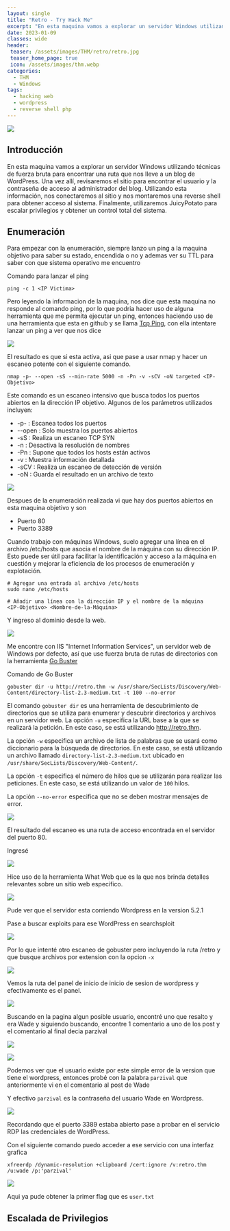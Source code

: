 ```yaml
---
layout: single
title: "Retro - Try Hack Me"
excerpt: "En esta maquina vamos a explorar un servidor Windows utilizando técnicas de fuerza bruta para encontrar una ruta que nos lleve a un blog de WordPress. Una vez allí, revisaremos el sitio para encontrar el usuario y la contraseña de acceso al administrador del blog. Utilizando esta información, nos conectaremos al sitio y nos montaremos una reverse shell para obtener acceso al sistema. Finalmente, utilizaremos JuicyPotato para escalar privilegios y obtener un control total del sistema."
date: 2023-01-09
classes: wide
header:
 teaser: /assets/images/THM/retro/retro.jpg
 teaser_home_page: true
 icon: /assets/images/thm.webp
categories:
  - THM
  - Windows
tags:
  - hacking web
  - wordpress
  - reverse shell php
---
```


![](/assets/images/THM/retro/retro.jpg)

## Introducción

En esta maquina vamos a explorar un servidor Windows utilizando técnicas de fuerza bruta para encontrar una ruta que nos lleve a un blog de WordPress. Una vez allí, revisaremos el sitio para encontrar el usuario y la contraseña de acceso al administrador del blog. Utilizando esta información, nos conectaremos al sitio y nos montaremos una reverse shell para obtener acceso al sistema. Finalmente, utilizaremos JuicyPotato para escalar privilegios y obtener un control total del sistema.

## Enumeración

Para empezar con la enumeración, siempre lanzo un ping a la maquina objetivo para saber su estado, encendida o no y ademas ver su TTL para saber con que sistema operativo me encuentro

Comando para lanzar el ping 

`ping -c 1 <IP Victima>`

Pero leyendo la informacion de la maquina, nos dice que esta maquina no responde al comando ping, por lo que podria hacer uso de alguna herramienta que me permita ejecutar un ping, entonces haciendo uso de una herramienta que esta en github y se llama [Tcp Ping](https://github.com/cloverstd/tcping), con ella intentare lanzar un ping a ver que nos dice

![](/assets/images/THM/retro/1.png)

El resultado es que si esta activa, asi que pase a usar nmap y hacer un escaneo potente con el siguiente comando.

`nmap -p- --open -sS --min-rate 5000 -n -Pn -v -sCV -oN targeted <IP-Objetivo>`

Este comando es un escaneo intensivo que busca todos los puertos abiertos en la dirección IP objetivo. Algunos de los parámetros utilizados incluyen:

* -p- : Escanea todos los puertos
* --open : Solo muestra los puertos abiertos
* -sS : Realiza un escaneo TCP SYN
* -n : Desactiva la resolución de nombres
* -Pn : Supone que todos los hosts están activos
* -v : Muestra información detallada
* -sCV : Realiza un escaneo de detección de versión
* -oN : Guarda el resultado en un archivo de texto

![](/assets/images/THM/retro/2.png)

Despues de la enumeración realizada vi que hay dos puertos abiertos en esta maquina objetivo y son

* Puerto 80 
* Puerto 3389

Cuando trabajo con máquinas Windows, suelo agregar una línea en el archivo /etc/hosts que asocia el nombre de la máquina con su dirección IP. Esto puede ser útil para facilitar la identificación y acceso a la máquina en cuestión y mejorar la eficiencia de los procesos de enumeración y explotación.

```
# Agregar una entrada al archivo /etc/hosts
sudo nano /etc/hosts

# Añadir una línea con la dirección IP y el nombre de la máquina
<IP-Objetivo> <Nombre-de-la-Máquina>
```

Y ingreso al dominio desde la web.

![](/assets/images/THM/retro/3.png)

Me encontre con IIS "Internet Information Services", un servidor web de Windows por defecto, así que use fuerza bruta de rutas de directorios con la herramienta [Go Buster](https://github.com/OJ/gobuster)

Comando de Go Buster

`gobuster dir -u http://retro.thm -w /usr/share/SecLists/Discovery/Web-Content/directory-list-2.3-medium.txt -t 100 --no-error`

El comando `gobuster dir` es una herramienta de descubrimiento de directorios que se utiliza para enumerar y descubrir directorios y archivos en un servidor web. La opción `-u` especifica la URL base a la que se realizará la petición. En este caso, se está utilizando http://retro.thm.

La opción `-w` especifica un archivo de lista de palabras que se usará como diccionario para la búsqueda de directorios. En este caso, se está utilizando un archivo llamado `directory-list-2.3-medium.txt` ubicado en `/usr/share/SecLists/Discovery/Web-Content/`.

La opción `-t` especifica el número de hilos que se utilizarán para realizar las peticiones. En este caso, se está utilizando un valor de `100` hilos.

La opción `--no-error` especifica que no se deben mostrar mensajes de error.

![](/assets/images/THM/retro/4.png)

El resultado del escaneo es una ruta de acceso encontrada en el servidor del puerto 80.

Ingresé 

![](/assets/images/THM/retro/5.png)

Hice uso de la herramienta What Web que es la que nos brinda detalles relevantes sobre un sitio web específico.

![](/assets/images/THM/retro/6.png)

Pude ver que el servidor esta corriendo Wordpress en la version 5.2.1

Pase a buscar exploits para ese WordPress en searchsploit

![](/assets/images/THM/retro/7.png)

Por lo que intenté otro escaneo de gobuster pero incluyendo la ruta /retro y que busque archivos por extension con la opcion `-x`

![](/assets/images/THM/retro/8.png)

Vemos la ruta del panel de inicio de inicio de sesion de wordpress y efectivamente es el panel.

![](/assets/images/THM/retro/9.png)

Buscando en la pagina algun posible usuario, encontré uno que resalto y era Wade y siguiendo buscando, encontre 1 comentario a uno de los post y el comentario al final decia parzival

![](/assets/images/THM/retro/10.png)

![](/assets/images/THM/retro/11.png)

Podemos ver que el usuario existe por este simple error de la version que tiene el wordpress, entonces probé con la palabra `parzival` que anteriormente vi en el comentario al post de Wade

Y efectivo `parzival` es la contraseña del usuario Wade en Wordpress.

![](/assets/images/THM/retro/12.png)

Recordando que el puerto 3389 estaba abierto pase a probar en el servicio RDP las credenciales de WordPress.

Con el siguiente comando puedo acceder a ese servicio con una interfaz grafica

`xfreerdp /dynamic-resolution +clipboard /cert:ignore /v:retro.thm /u:wade /p:'parzival'`

![](/assets/images/THM/retro/13.png)

Aqui ya pude obtener la primer flag que es `user.txt`

## Escalada de Privilegios






